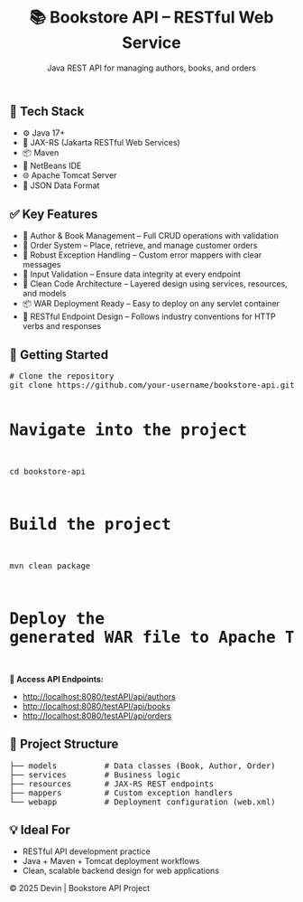 <!DOCTYPE html>
<html lang="en">
<head>
  <meta charset="UTF-8" />
  <meta name="viewport" content="width=device-width, initial-scale=1.0"/>
  <title>📚 Bookstore API</title>

</head>
<body>

  <header>
    <h1>📚 Bookstore API – RESTful Web Service</h1>
    <p>Java REST API for managing authors, books, and orders</p>
  </header>

  <div class="container">
    <h2>🧩 Tech Stack</h2>
    <ul>
      <li>⚙️ Java 17+</li>
      <li>🔧 JAX-RS (Jakarta RESTful Web Services)</li>
      <li>📦 Maven</li>
      <li>🧪 NetBeans IDE</li>
      <li>🌐 Apache Tomcat Server</li>
      <li>📄 JSON Data Format</li>
    </ul>

  <h2>✅ Key Features</h2>
    <ul>
      <li>📝 Author & Book Management – Full CRUD operations with validation</li>
      <li>🛒 Order System – Place, retrieve, and manage customer orders</li>
      <li>🚫 Robust Exception Handling – Custom error mappers with clear messages</li>
      <li>🔐 Input Validation – Ensure data integrity at every endpoint</li>
      <li>🧹 Clean Code Architecture – Layered design using services, resources, and models</li>
      <li>📦 WAR Deployment Ready – Easy to deploy on any servlet container</li>
      <li>🔁 RESTful Endpoint Design – Follows industry conventions for HTTP verbs and responses</li>
    </ul>

  <h2>🚀 Getting Started</h2>
    <div class="code-block">
<pre>
# Clone the repository
git clone https://github.com/your-username/bookstore-api.git

# Navigate into the project
cd bookstore-api

# Build the project
mvn clean package

# Deploy the generated WAR file to Apache Tomcat
</pre>
    </div>

  <p><strong>📍 Access API Endpoints:</strong></p>
    <ul>
      <li><a href="#">http://localhost:8080/testAPI/api/authors</a></li>
      <li><a href="#">http://localhost:8080/testAPI/api/books</a></li>
      <li><a href="#">http://localhost:8080/testAPI/api/orders</a></li>
    </ul>

  <h2>📁 Project Structure</h2>
    <div class="code-block">
<pre>
├── models          # Data classes (Book, Author, Order)
├── services        # Business logic
├── resources       # JAX-RS REST endpoints
├── mappers         # Custom exception handlers
└── webapp          # Deployment configuration (web.xml)
</pre>
    </div>

  <h2>💡 Ideal For</h2>
    <ul>
      <li>RESTful API development practice</li>
      <li>Java + Maven + Tomcat deployment workflows</li>
      <li>Clean, scalable backend design for web applications</li>
    </ul>
  </div>

  <footer>
    © 2025 Devin | Bookstore API Project
  </footer>

</body>
</html>
